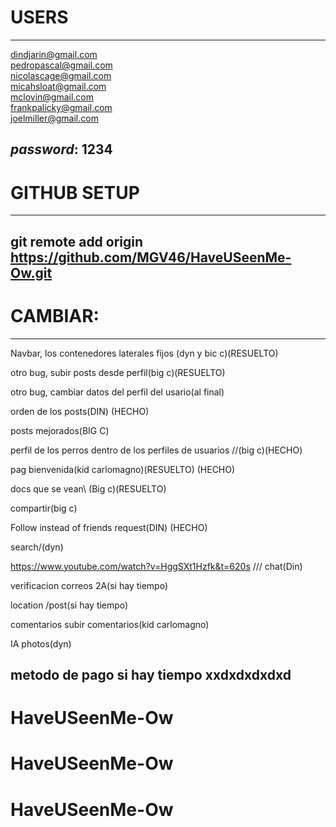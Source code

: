 # USERS
----------------------------------------------------
dindjarin@gmail.com\
pedropascal@gmail.com\
nicolascage@gmail.com\
micahsloat@gmail.com\
mclovin@gmail.com\
frankpalicky@gmail.com\
joelmiller@gmail.com

*password*: 1234
----------------------------------------------------

# GITHUB SETUP
----------------------------------------------------
git remote add origin https://github.com/MGV46/HaveUSeenMe-Ow.git
----------------------------------------------------

# CAMBIAR:
---------------------------------------------------
Navbar, los contenedores laterales fijos (dyn y bic c)(RESUELTO)

otro bug, subir posts desde perfil(big c)(RESUELTO)

otro bug, cambiar datos del perfil del usario(al final)

orden de los posts\(DIN) (HECHO)

posts mejorados(BIG C)

perfil de los perros dentro de los perfiles de usuarios //\(big c)(HECHO)


pag bienvenida(kid carlomagno)(RESUELTO) (HECHO)


docs que se vean\ (Big c)(RESUELTO)


compartir\(big c)


Follow instead of friends request(DIN) (HECHO)


search\/(dyn)

https://www.youtube.com/watch?v=HggSXt1Hzfk&t=620s  /// chat\(Din)

verificacion correos 2A(si hay tiempo)

location /post\(si hay tiempo)



comentarios subir comentarios\(kid carlomagno)

IA photos\(dyn)



metodo de pago si hay tiempo xxdxdxdxdxd
-------------------------------------------------------
# HaveUSeenMe-Ow
# HaveUSeenMe-Ow
# HaveUSeenMe-Ow
